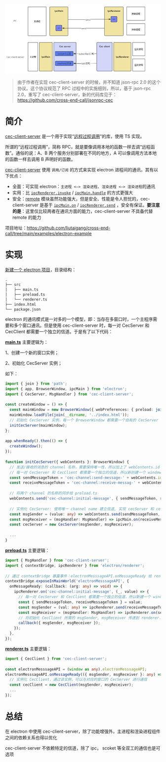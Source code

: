 ![](https://raw.githubusercontent.com/liutaigang/cross-end-call/main/examples/electron-example/docs/images/ipc-cec.png)

> 由于作者在实现 cec-client-server 的时候，并不知道 json-rpc 2.0 的这个协议。这个协议规范了 RPC 过程中的实施细则，所以，基于 json-rpc 2.0，重写了 cec-client-server，新的代码库见于：https://github.com/cross-end-call/jsonrpc-cec

# 简介

[cec-client-server](https://github.com/liutaigang/cross-end-call) 是一个用于实现“[远程过程调用](https://www.zhihu.com/search?q=远程过程调用&search_source=Entity&hybrid_search_source=Entity&hybrid_search_extra={"sourceType"%3A"answer"%2C"sourceId"%3A36197244})”的库，使用 TS 实现。

所谓的“远程过程调用”，简称 RPC，就是要像调用本地的函数一样去调“远程函数”。通俗的说：A、B 两个服务分别部署在不同的地方，A 可以像调用方法本地的函数一样去调用 B 声明好的函数。

[cec-client-server](https://github.com/liutaigang/cross-end-call) 使用 `调用/订阅` 的方式来实现 electron 进程间的通讯，其有以下优点：

- 全面：可实现 electron：`主进程 <—> 渲染进程`、`渲染进程 <—> 渲染进程`的通讯
- 实用：比 [`ipcRenderer.invoke`](https://www.electronjs.org/zh/docs/latest/api/ipc-renderer#ipcrendererinvokechannel-args) / [`ipcMain.handle`](https://www.electronjs.org/zh/docs/latest/api/ipc-main#ipcmainhandlechannel-listener) 的方式更强大
- 安全：[remote](https://github.com/electron/remote) 模块虽然功能强大，但是安全、性能是令人担忧的，cec-client-server 是基于 [`ipcMain.on`](https://www.electronjs.org/zh/docs/latest/api/ipc-main) / [`ipcRenderer.send`](https://www.electronjs.org/zh/docs/latest/api/ipc-renderer) ，安全有保证。**要注意的是**：这里仅比较两者在通讯方面的能力，cec-client-server 不具备代替 remote 的能力

项目地址：https://github.com/liutaigang/cross-end-call/tree/main/examples/electron-example

# 实现

[新建一个 electron 项目](https://www.electronjs.org/zh/docs/latest/tutorial/tutorial-first-app)，目录结构：

```
.
├── src
│   ├── main.ts
│   ├── preload.ts
│   └── renderer.ts
├── index.html
└── package.json
```

electron 的通讯模式是一对多的一个模型，即：当存在多窗口时，一个主程序需要和多个窗口通讯。但是使用 cec-client-server 时，每一对 CecServer 和 CecClient 都需要一个独立的信道。于是有了以下代码：

**[main.ts](https://github.com/liutaigang/cross-end-call/blob/main/examples/electron-example/src/main.ts)** 主要逻辑为：

1、创建一个新的窗口实例；

2、初始化 CecServer 实例；

如下：

```ts
import { join } from 'path';
import { app, BrowserWindow, ipcMain } from 'electron';
import { CecServer, MsgHandler } from 'cec-client-server';

const createWindow = () => {
  const mainWindow = new BrowserWindow({ webPreferences: { preload: join(__dirname, 'preload.js') }});
  mainWindow.loadFile(join(__dirname, '../index.html'));
  // 初始化 CecServer 实例，每一个 BrowserWindow 都需要一个自有的 CecServer 实例
  initCecServer(mainWindow);
};

app.whenReady().then(() => {
  createWindow();
});

function initCecServer({ webContents }: BrowserWindow) {
  // 发送/接收的消息的 channel 名称，需要保持唯一性，所以加上了 webContents.id
  // 每一对 CecServer 和 CecClient 都需要一个独立的信道，所以新创建一个 window 时，需要新建一个 CecServer, 并使用一个唯一的 channel name 来通讯
  const sendMessageToken = 'cec-channel:send-message-' + webContents.id;
  const receiveMessageToken = 'cec-channel:receive-messag-' + webContents.id;
  
  // 将两个 channel 的名称的同步给 preload.ts
  webContents.send('cec-channel:initial-message', { sendMessageToken, receiveMessageToken });

  // 实例化 CecServer: 使用唯一 channel name 建立信道, 实现 cecServer 和 cecClient 的通讯
  const msgSender = (value: any) => webContents.send(sendMessageToken, value);
  const msgReceiver = (msgHandler: MsgHandler) => ipcMain.on(receiveMessageToken, (_, value) => msgHandler(value));
  const cecServer = new CecServer(msgSender, msgReceiver);

  ...
}
```

**[preload.ts](https://github.com/liutaigang/cross-end-call/blob/main/examples/electron-example/src/preload.ts)** 主要逻辑：

```ts
import { MsgHandler } from 'cec-client-server';
import { contextBridge, ipcRenderer } from 'electron/renderer';

// 通过 contextBridge 暴露事件：electronMesssageAPI.onMessageReady 给 renderer.ts 暴露通讯能力：msgSender, msgReceiver
contextBridge.exposeInMainWorld('electronMesssageAPI', {
  onMessageReady: (callback: (arg: any) => void) => {
    ipcRenderer.on('cec-channel:initial-message', (_, value) => {
      // 每一对 CecServer 和 CecClient 都需要一个独立的信道，所以新建一个 window 时，需要使用一个唯一的 channel name 来建立信道
      const { sendMessageToken, receiveMessageToken } = value;
      const msgSender = (val: any) => ipcRenderer.send(receiveMessageToken, val);
      const msgReceiver = (msgHandler: MsgHandler) => ipcRenderer.on(sendMessageToken, (_, val) => msgHandler(val));
      // 将初始化 CecClient 所需的 msgSender, msgReceiver 传递到 renderer.ts 中
      callback({ msgSender, msgReceiver });
    });
  },
});

```

**[renderer.ts](https://github.com/liutaigang/cross-end-call/blob/main/examples/electron-example/src/renderer.ts)** 主要逻辑：

```ts
import { CecClient } from 'cec-client-server';

const electronMesssageAPI = (window as any).electronMesssageAPI;
electronMesssageAPI.onMessageReady(({ msgSender, msgReceiver }: any) => {
  // 实例化 CecClient，通过该实例，可以与对应的窗口的 CecServer 进行通信
  const cecClient = new CecClient(msgSender, msgReceiver);
  ...
});
```

# 总结

在 electron 中使用 cec-client-server，除了功能增强外，主进程和渲染进程组件之间的依赖关系也得以优化

cec-client-server 不依赖特定的信道，除了 ipc， scoket 等全双工的通信也是可选项
